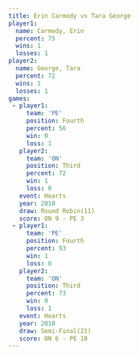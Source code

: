 ```yaml
---
title: Erin Carmody vs Tara George
player1:             
  name: Carmody, Erin
  percent: 75        
  wins: 1            
  losses: 1          
player2:             
  name: George, Tara 
  percent: 72        
  wins: 1            
  losses: 1          
games:
 - player1:          
     team: 'PE'      
     position: Fourth
     percent: 56     
     win: 0          
     loss: 1         
   player2:         
     team: 'ON'     
     position: Third
     percent: 72    
     win: 1         
     loss: 0        
   event: Hearts        
   year: 2010           
   draw: Round Robin(11)
   score: ON 9 - PE 3   
 - player1:          
     team: 'PE'      
     position: Fourth
     percent: 93     
     win: 1          
     loss: 0         
   player2:         
     team: 'ON'     
     position: Third
     percent: 73    
     win: 0         
     loss: 1        
   event: Hearts       
   year: 2010          
   draw: Semi-Final(21)
   score: ON 6 - PE 10 
---
```

